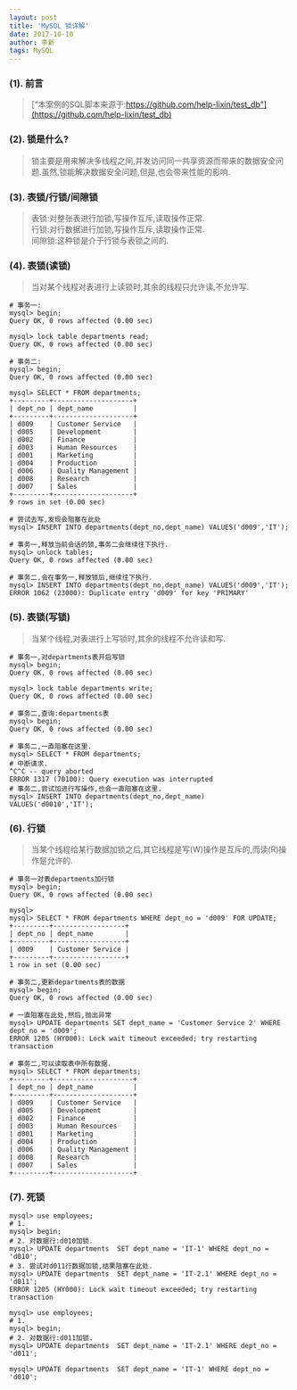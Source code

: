 ```yaml
---
layout: post
title: 'MySQL 锁详解'
date: 2017-10-10
author: 李新
tags: MySQL
---
```


### (1). 前言
> ["本案例的SQL脚本来源于:https://github.com/help-lixin/test_db"](https://github.com/help-lixin/test_db)

### (2). 锁是什么?
> 锁主要是用来解决多线程之间,并发访问同一共享资源而带来的数据安全问题.虽然,锁能解决数据安全问题,但是,也会带来性能的影响.

### (3). 表锁/行锁/间隙锁
> 表锁:对整张表进行加锁,写操作互斥,读取操作正常.   
> 行锁:对行数据进行加锁,写操作互斥,读取操作正常.  
> 间隙锁:这种锁是介于行锁与表锁之间的.   

### (4). 表锁(读锁)
> 当对某个线程对表进行上读锁时,其余的线程只允许读,不允许写.

```
# 事务一:
mysql> begin;
Query OK, 0 rows affected (0.00 sec)

mysql> lock table departments read;
Query OK, 0 rows affected (0.00 sec)
```

```
# 事务二:
mysql> begin;
Query OK, 0 rows affected (0.00 sec)

mysql> SELECT * FROM departments;
+---------+--------------------+
| dept_no | dept_name          |
+---------+--------------------+
| d009    | Customer Service   |
| d005    | Development        |
| d002    | Finance            |
| d003    | Human Resources    |
| d001    | Marketing          |
| d004    | Production         |
| d006    | Quality Management |
| d008    | Research           |
| d007    | Sales              |
+---------+--------------------+
9 rows in set (0.00 sec)

# 尝试去写,发现会阻塞在此处
mysql> INSERT INTO departments(dept_no,dept_name) VALUES('d009','IT');
```

```
# 事务一,释放当前会话的锁,事务二会继续往下执行.
mysql> unlock tables;
Query OK, 0 rows affected (0.00 sec)
```

```
# 事务二,会在事务一,释放锁后,继续往下执行.
mysql> INSERT INTO departments(dept_no,dept_name) VALUES('d009','IT');
ERROR 1062 (23000): Duplicate entry 'd009' for key 'PRIMARY'
```
### (5). 表锁(写锁)
> 当某个线程,对表进行上写锁时,其余的线程不允许读和写.

```
# 事务一,对departments表开启写锁
mysql> begin;
Query OK, 0 rows affected (0.00 sec)

mysql> lock table departments write;
Query OK, 0 rows affected (0.00 sec)
```


```
# 事务二,查询:departments表
mysql> begin;
Query OK, 0 rows affected (0.00 sec)

# 事务二,一直阻塞在这里.
mysql> SELECT * FROM departments;
# 中断请求.
^C^C -- query aborted
ERROR 1317 (70100): Query execution was interrupted
# 事务二,尝试加进行写操作,也会一直阻塞在这里.
mysql> INSERT INTO departments(dept_no,dept_name) VALUES('d0010','IT');
```
### (6). 行锁
> 当某个线程给某行数据加锁之后,其它线程是写(W)操作是互斥的,而读(R)操作是允许的.

```
# 事务一对表departments加行锁
mysql> begin;
Query OK, 0 rows affected (0.00 sec)

mysql>
mysql> SELECT * FROM departments WHERE dept_no = 'd009' FOR UPDATE;
+---------+------------------+
| dept_no | dept_name        |
+---------+------------------+
| d009    | Customer Service |
+---------+------------------+
1 row in set (0.00 sec)

```

```
# 事务二,更新departments表的数据
mysql> begin;
Query OK, 0 rows affected (0.00 sec)

# 一直阻塞在此处,然后,抛出异常
mysql> UPDATE departments SET dept_name = 'Customer Service 2' WHERE dept_no = 'd009';
ERROR 1205 (HY000): Lock wait timeout exceeded; try restarting transaction

# 事务二,可以读取表中所有数据.
mysql> SELECT * FROM departments;
+---------+--------------------+
| dept_no | dept_name          |
+---------+--------------------+
| d009    | Customer Service   |
| d005    | Development        |
| d002    | Finance            |
| d003    | Human Resources    |
| d001    | Marketing          |
| d004    | Production         |
| d006    | Quality Management |
| d008    | Research           |
| d007    | Sales              |
+---------+--------------------+
```
### (7). 死锁
```
mysql> use employees;
# 1. 
mysql> begin;  
# 2. 对数据行:d010加锁.
mysql> UPDATE departments  SET dept_name = 'IT-1' WHERE dept_no = 'd010';
# 3. 尝试对d011行数据加锁,结果阻塞在此处.
mysql> UPDATE departments  SET dept_name = 'IT-2.1' WHERE dept_no = 'd011';
ERROR 1205 (HY000): Lock wait timeout exceeded; try restarting transaction
```

```
mysql> use employees;
# 1.
mysql> begin; 
# 2. 对数据行:d011加锁.
mysql> UPDATE departments  SET dept_name = 'IT-2.1' WHERE dept_no = 'd011';

mysql> UPDATE departments  SET dept_name = 'IT-1' WHERE dept_no = 'd010';
```
